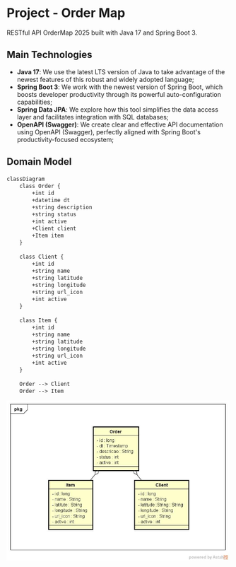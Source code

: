 # Project - Order Map

RESTful API OrderMap 2025 built with Java 17 and Spring Boot 3.

## Main Technologies

- **Java 17**: We use the latest LTS version of Java to take advantage of the newest features of this robust and widely adopted language;
- **Spring Boot 3**: We work with the newest version of Spring Boot, which boosts developer productivity through its powerful auto-configuration capabilities;
- **Spring Data JPA**: We explore how this tool simplifies the data access layer and facilitates integration with SQL databases;
- **OpenAPI (Swagger)**: We create clear and effective API documentation using OpenAPI (Swagger), perfectly aligned with Spring Boot's productivity-focused ecosystem;

## Domain Model

```mermaid
classDiagram
    class Order {
        +int id
        +datetime dt
        +string description
        +string status
        +int active
        +Client client
        +Item item
    }

    class Client {
        +int id
        +string name
        +string latitude
        +string longitude
        +string url_icon
        +int active
    }

    class Item {
        +int id
        +string name
        +string latitude
        +string longitude
        +string url_icon
        +int active
    }

    Order --> Client
    Order --> Item
```
<p align="center">
  <img src="https://github.com/gabrielMarinhocd/backend-order-map/blob/main/docs/class-diagram0.jpg?raw=true" width="600" alt="Class Diagram">
</p>
